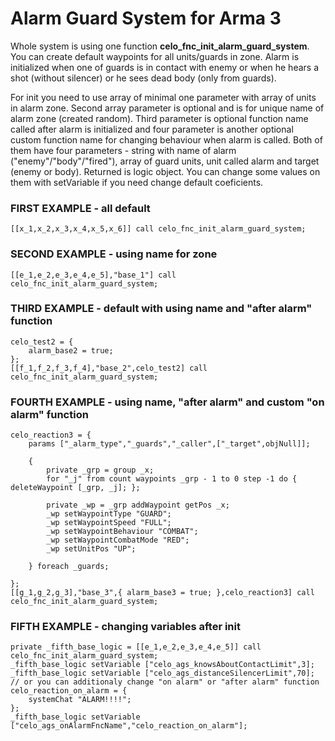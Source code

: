 # Alarm Guard System for Arma 3

Whole system is using one function **celo_fnc_init_alarm_guard_system**.
You can create default waypoints for all units/guards in zone. Alarm is initialized when one of guards is in contact with enemy or when he hears a shot (without silencer) or he sees dead body (only from guards).

For init you need to use array of minimal one parameter with array of units in alarm zone. Second array parameter is optional and is for unique name of alarm zone (created random). 
Third parameter is optional function name called after alarm is initialized and four parameter is another optional custom function name for changing behaviour when alarm is called.
Both of them have four parameters - string with name of alarm ("enemy"/"body"/"fired"), array of guard units, unit called alarm and target (enemy or body).
Returned is logic object. You can change some values on them with setVariable if you need change default coeficients.

### FIRST EXAMPLE - all default
```sqf
[[x_1,x_2,x_3,x_4,x_5,x_6]] call celo_fnc_init_alarm_guard_system;
```

### SECOND EXAMPLE - using name for zone
```sqf
[[e_1,e_2,e_3,e_4,e_5],"base_1"] call celo_fnc_init_alarm_guard_system;
```

### THIRD EXAMPLE - default with using name and "after alarm" function
```sqf
celo_test2 = {
	alarm_base2 = true;	
};
[[f_1,f_2,f_3,f_4],"base_2",celo_test2] call celo_fnc_init_alarm_guard_system;
```

### FOURTH EXAMPLE - using name, "after alarm" and custom "on alarm" function 
```sqf
celo_reaction3 = {
	params ["_alarm_type","_guards","_caller",["_target",objNull]];

	{
		private _grp = group _x;
		for "_j" from count waypoints _grp - 1 to 0 step -1 do { deleteWaypoint [_grp, _j]; };

		private _wp = _grp addWaypoint getPos _x;
		_wp setWaypointType "GUARD";
		_wp setWaypointSpeed "FULL";
		_wp setWaypointBehaviour "COMBAT";
		_wp setWaypointCombatMode "RED";
		_wp setUnitPos "UP";

	} foreach _guards;

};
[[g_1,g_2,g_3],"base_3",{ alarm_base3 = true; },celo_reaction3] call celo_fnc_init_alarm_guard_system;
```

### FIFTH EXAMPLE - changing variables after init
```sqf
private _fifth_base_logic = [[e_1,e_2,e_3,e_4,e_5]] call celo_fnc_init_alarm_guard_system;
_fifth_base_logic setVariable ["celo_ags_knowsAboutContactLimit",3];
_fifth_base_logic setVariable ["celo_ags_distanceSilencerLimit",70];
// or you can additionaly change "on alarm" or "after alarm" function 
celo_reaction_on_alarm = {
	systemChat "ALARM!!!!";	
};
_fifth_base_logic setVariable ["celo_ags_onAlarmFncName","celo_reaction_on_alarm"];
```
